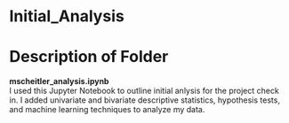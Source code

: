 # **Initial_Analysis**
# **Description of Folder**
**mscheitler_analysis.ipynb**<br>
I used this Jupyter Notebook to outline initial anlysis for the project check in. I added univariate and bivariate descriptive statistics, hypothesis tests, and machine learning techniques to analyze my data.  
